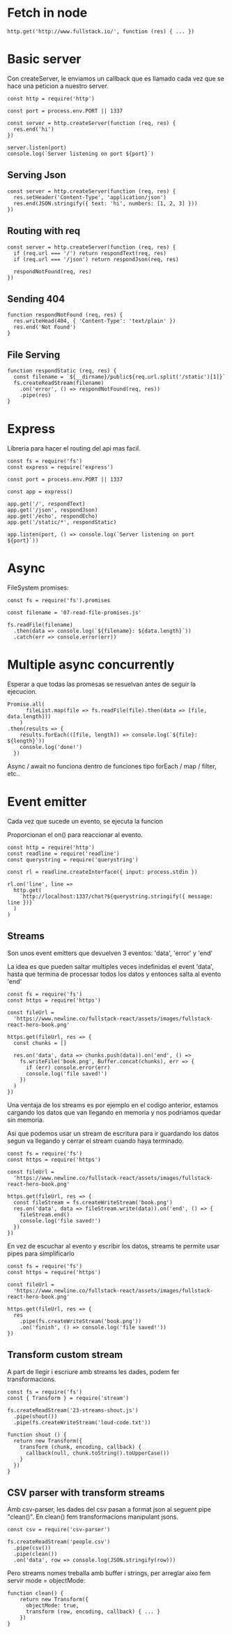 # Fetch in node

```
http.get('http://www.fullstack.io/', function (res) { ... })
```

# Basic server 

Con createServer, le enviamos un callback que es llamado
cada vez que se hace una peticion a nuestro server.

```
const http = require('http')

const port = process.env.PORT || 1337

const server = http.createServer(function (req, res) {
  res.end('hi')
})

server.listen(port)
console.log(`Server listening on port ${port}`)
```

## Serving Json

```
const server = http.createServer(function (req, res) {
  res.setHeader('Content-Type', 'application/json')
  res.end(JSON.stringify({ text: 'hi', numbers: [1, 2, 3] }))
})
```

## Routing with req

```
const server = http.createServer(function (req, res) {
  if (req.url === '/') return respondText(req, res)
  if (req.url === '/json') return respondJson(req, res)

  respondNotFound(req, res)
})
```

## Sending 404

```
function respondNotFound (req, res) {
  res.writeHead(404, { 'Content-Type': 'text/plain' })
  res.end('Not Found')
}
```

## File Serving

```
function respondStatic (req, res) {
  const filename = `${__dirname}/public${req.url.split('/static')[1]}`
  fs.createReadStream(filename)
    .on('error', () => respondNotFound(req, res))
    .pipe(res)
}
```

# Express

Libreria para hacer el routing del api mas facil.

```
const fs = require('fs')
const express = require('express')

const port = process.env.PORT || 1337

const app = express()

app.get('/', respondText)
app.get('/json', respondJson)
app.get('/echo', respondEcho)
app.get('/static/*', respondStatic)

app.listen(port, () => console.log(`Server listening on port ${port}`))
```


# Async

FileSystem promises:

```
const fs = require('fs').promises

const filename = '07-read-file-promises.js'

fs.readFile(filename)
  .then(data => console.log(`${filename}: ${data.length}`))
  .catch(err => console.error(err))
```

# Multiple async concurrently

Esperar a que todas las promesas se resuelvan antes
de seguir la ejecucion.

```
Promise.all(
      fileList.map(file => fs.readFile(file).then(data => [file, data.length]))
    )
.then(results => {
    results.forEach(([file, length]) => console.log(`${file}: ${length}`))
    console.log('done!')
  })
```

Async / await no funciona dentro de funciones tipo forEach / map / filter, etc..

# Event emitter

Cada vez que sucede un evento, se ejecuta la funcion

Proporcionan el on() para reaccionar al evento.

```
const http = require('http')
const readline = require('readline')
const querystring = require('querystring')

const rl = readline.createInterface({ input: process.stdin })

rl.on('line', line =>
  http.get(
    `http://localhost:1337/chat?${querystring.stringify({ message: line })}`
  )
)
```

## Streams

Son unos event emitters que devuelven 3 eventos:
'data', 'error' y 'end'

La idea es que pueden saltar multiples veces indefinidas
el event 'data', hasta que termina de processar todos los datos
y entonces salta al evento 'end'

```
const fs = require('fs')
const https = require('https')

const fileUrl =
  'https://www.newline.co/fullstack-react/assets/images/fullstack-react-hero-book.png'

https.get(fileUrl, res => {
  const chunks = []

  res.on('data', data => chunks.push(data)).on('end', () =>
    fs.writeFile('book.png', Buffer.concat(chunks), err => {
      if (err) console.error(err)
      console.log('file saved!')
    })
  )
})
```

Una ventaja de los streams es por ejemplo en el codigo anterior,
estamos cargando los datos que van llegando en memoria y nos
podriamos quedar sin memoria.

Asi que podemos usar un stream de escritura para ir
guardando los datos segun va llegando y cerrar el stream
cuando haya terminado.

```
const fs = require('fs')
const https = require('https')

const fileUrl =
  'https://www.newline.co/fullstack-react/assets/images/fullstack-react-hero-book.png'

https.get(fileUrl, res => {
  const fileStream = fs.createWriteStream('book.png')
  res.on('data', data => fileStream.write(data)).on('end', () => {
    fileStream.end()
    console.log('file saved!')
  })
})
```

En vez de escuchar al evento y escribir los datos,
streams te permite usar pipes para simplificarlo

```
const fs = require('fs')
const https = require('https')

const fileUrl =
  'https://www.newline.co/fullstack-react/assets/images/fullstack-react-hero-book.png'

https.get(fileUrl, res => {
  res
    .pipe(fs.createWriteStream('book.png'))
    .on('finish', () => console.log('file saved!'))
})
```

## Transform custom stream

A part de llegir i escriure amb streams les dades,
podem fer transformacions.

```
const fs = require('fs')
const { Transform } = require('stream')

fs.createReadStream('23-streams-shout.js')
  .pipe(shout())
  .pipe(fs.createWriteStream('loud-code.txt'))

function shout () {
  return new Transform({
    transform (chunk, encoding, callback) {
      callback(null, chunk.toString().toUpperCase())
    }
  })
}
```

## CSV parser with transform streams

Amb csv-parser, les dades del csv pasan a format json
al seguent pipe "clean()".
En clean() fem transformacions manipulant jsons.

```
const csv = require('csv-parser')

fs.createReadStream('people.csv')
  .pipe(csv())
  .pipe(clean())
  .on('data', row => console.log(JSON.stringify(row)))
```

Pero streams nomes treballa amb buffer i strings, 
per arreglar aixo fem servir mode = objectMode: 

```
function clean() {
    return new Transform({
      objectMode: true,
      transform (row, encoding, callback) { ... }
    })
}
```
